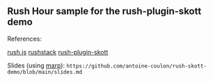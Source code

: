 ## Rush Hour sample for the rush-plugin-skott demo

References:

[rush.js](https://rushjs.io) 
[rushstack](https://rushstack.io)
[rush-plugin-skott](https://github.com/antoine-coulon/krush)

Slides (using [marp](https://marp.app)): `https://github.com/antoine-coulon/rush-skott-demo/blob/main/slides.md`